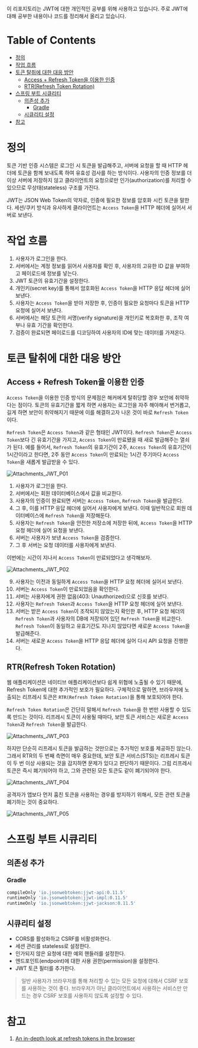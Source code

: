 이 리포지토리는 JWT에 대한 개인적인 공부를 위해 사용하고 있습니다. 주로 JWT에 대해 공부한 내용이나 코드를 정리해서 올리고 있습니다.

# Table of Contents
- [정의](#정의)
- [작업 흐름](#작업-흐름)
- [토큰 탈취에 대한 대응 방안](#토큰-탈취에-대한-대응-방안)
  * [Access + Refresh Token을 이용한 인증](#access--refresh-token을-이용한-인증)
  * [RTR(Refresh Token Rotation)](#rtrrefresh-token-rotation)
- [스프링 부트 시큐리티](#스프링-부트-시큐리티)
  * [의존성 추가](#의존성-추가)
    + [Gradle](#gradle)
  * [시큐리티 설정](#시큐리티-설정)
- [참고](#참고)
 
# 정의
토큰 기반 인증 시스템은 로그인 시 토큰을 발급해주고, 서버에 요청을 할 때 HTTP 헤더에 토큰을 함께 보내도록 하여 유효성 검사를 하는 방식이다. 사용자의 인증 정보를 더 이상 서버에 저장하지 않고 클라이언트의 요청으로만 인가(authorization)를 처리할 수 있으므로 무상태(stateless) 구조를 가진다.

JWT는 JSON Web Token의 약자로, 인증에 필요한 정보를 암호화 시킨 토큰을 말한다. 세션/쿠키 방식과 유사하게 클라이언트는 `Access Token`을 HTTP 헤더에 실어서 서버로 보낸다.

# 작업 흐름
1. 사용자가 로그인을 한다.
2. 서버에서는 계정 정보를 읽어서 사용자를 확인 후, 사용자의 고유한 ID 값을 부여하고 페이로드에 정보를 넣는다.
3. JWT 토큰의 유효기간을 설정한다.
4. 개인키(secret key)를 통해서 암호화된 `Access Token`을 HTTP 응답 헤더에 실어 보낸다.
5. 사용자는 `Access Token`을 받아 저장한 후, 인증이 필요한 요청마다 토큰을 HTTP 요청에 실어서 보낸다.
6. 서버에서는 해당 토큰의 서명(verify signature)을 개인키로 복호화한 후, 조작 여부나 유효 기간을 확인한다.
7. 검증이 완료되면 페이로드를 디코딩하여 사용자의 ID에 맞는 데이터를 가져온다.

# 토큰 탈취에 대한 대응 방안
## Access + Refresh Token을 이용한 인증
`Access Token`을 이용한 인증 방식의 문제점은 해커에게 탈취당할 경우 보안에 취약하다는 점이다. 토큰의 유효기간을 짧게 하면 사용자는 로그인을 자주 해야해서 번거롭고, 길게 하면 보안이 취약해지기 때문에 이를 해결하고자 나온 것이 바로 `Refresh Token`이다.

`Refresh Token`은 `Access Token`과 같은 형태인 JWT이다. `Refresh Token`은 `Access Token`보다 긴 유효기간을 가지고, `Access Token`이 만료됐을 때 새로 발급해주는 열쇠가 된다. 예를 들어서, `Refresh Token`의 유효기간이 2주, `Access Token`의 유효기간이 1시간이라고 한다면, 2주 동안 `Access Token`이 만료되는 1시간 주기마다 `Access Token`을 새롭게 발급받을 수 있다.

![Attachments_JWT_P01](https://github.com/destitutor/jwt-login/assets/75304316/0564756f-5711-4855-931b-e4c951d2a6b8)

1. 사용자가 로그인을 한다.
2. 서버에서는 회원 데이터베이스에서 값을 비교한다.
3. 사용자의 인증이 완료되면 서버는 `Access Token`, `Refresh Token`을 발급한다.
4. 그 후, 이를 HTTP 응답 헤더에 실어서 사용자에게 보낸다. 이때 일반적으로 회원 데이터베이스에 `Refresh Token`을 저장해둔다.
5. 사용자는 `Refresh Token`을 안전한 저장소에 저장한 뒤에, `Access Token`을 HTTP 요청 헤더에 실어 요청을 보낸다.
6. 서버는 사용자가 보낸 `Access Token`을 검증한다.
7. 그 후 서버는 요청 데이터를 사용자에게 보낸다.

이번에는 시간이 지나서 `Access Token`이 만료되었다고 생각해보자.

![Attachments_JWT_P02](https://github.com/destitutor/jwt-login/assets/75304316/6f54fafa-ad50-4f8b-998b-8367d83a8f84)

9. 사용자는 이전과 동일하게 `Access Token`을 HTTP 요청 헤더에 실어서 보낸다.
10. 서버는 `Access Token`이 만료되었음을 확인한다.
11. 서버는 사용자에게 권한 없음(403: Unauthorized)으로 신호를 보낸다.
12. 사용자는 `Refresh Token`과 `Access Token`을 HTTP 요청 헤더에 실어 보낸다.
13. 서버는 받은 `Access Token`이 조작되지 않았는지 확인한 후, HTTP 요청 헤더의 `Refresh Token`과 사용자의 DB에 저장되어 있던 `Refresh Token`을 비교한다. `Refresh Token`이 동일하고 유효기간도 지나지 않았다면 새로운 `Access Token`을 발급해준다.
14. 서버는 새로운 `Access Token`을 HTTP 응답 헤더에 실어 다시 API 요청을 진행한다.

## RTR(Refresh Token Rotation)
웹 애플리케이션은 네이티브 애플리케이션보다 쉽게 위협에 노출될 수 있기 때문에, Refresh Token에 대한 추가적인 보호가 필요하다. 구체적으로 말하면, 브라우저에 노출되는 리프레시 토큰은 `RTR(Refresh Token Rotation)`을 통해 보호되어야 한다.

`Refresh Token Rotation`은 간단히 말해서 `Refresh Token`을 한 번만 사용할 수 있도록 만드는 것이다. 리프레시 토큰이 사용될 때마다, 보안 토큰 서비스는 새로운 `Access Token`과 `Refresh Token`을 발급한다.

![Attachments_JWT_P03](https://github.com/destitutor/jwt-login/assets/75304316/e51b0bcd-8747-4ba7-8605-1e88e8d6461e)

하지만 단순히 리프레시 토큰을 발급하는 것만으로는 추가적인 보호를 제공하진 않는다. 그래서 RTR의 두 번째 측면이 매우 중요한데, 보안 토큰 서비스(STS)는 리프레시 토큰이 두 번 이상 사용되는 것을 감지하면 문제가 있다고 판단하기 때문이다. 그럼 리프레시 토큰은 즉시 폐기되어야 하고, 그와 관련된 모든 토큰도 같이 폐기되어야 한다.

![Attachments_JWT_P04](https://github.com/destitutor/jwt-login/assets/75304316/4c303f7e-c20f-4057-8072-a12233f12339)

공격자가 앱보다 먼저 훔친 토큰을 사용하는 경우를 방지하기 위해서, 모든 관련 토큰을 폐기하는 것이 중요하다.

![Attachments_JWT_P05](https://github.com/destitutor/jwt-login/assets/75304316/484eb100-9dcf-471d-be17-d8767b8fa102)

# 스프링 부트 시큐리티
## 의존성 추가
### Gradle
```groovy
compileOnly 'io.jsonwebtoken:jjwt-api:0.11.5'
runtimeOnly 'io.jsonwebtoken:jjwt-impl:0.11.5'
runtimeOnly 'io.jsonwebtoken:jjwt-jackson:0.11.5'
```

## 시큐리티 설정
- CORS를 활성화하고 CSRF를 비활성화한다.
- 세션 관리를 stateless로 설정한다.
- 인가되지 않은 요청에 대한 예외 핸들러를 설정한다.
- 엔드포인트(endpoint)에 대한 사용 권한(permission)을 설정한다.
- JWT 토큰 필터를 추가한다.

> 일반 사용자가 브라우저를 통해 처리할 수 있는 모든 요청에 대해서 CSRF 보호를 사용하는 것이 좋다. 브라우저가 아닌 클라이언트에서 사용하는 서비스만 만드는 경우 CSRF 보호를 사용하지 않도록 설정할 수 있다.

# 참고
1. [An in-depth look at refresh tokens in the browser](https://pragmaticwebsecurity.com/articles/oauthoidc/refresh-token-protection-implications.html)
